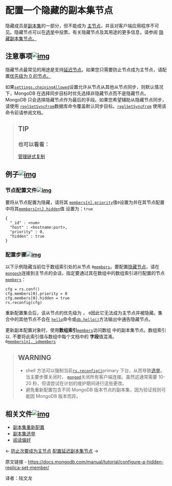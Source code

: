 # 配置一个隐藏的副本集节点

隐藏成员是[副本集](https://www.mongodb.com/docs/manual/reference/glossary/#std-term-replica-set)的一部分，但不能成为 [主节点](https://www.mongodb.com/docs/manual/reference/glossary/#std-term-primary)，并且对客户端应用程序不可见。隐藏节点可以在[选举](https://www.mongodb.com/docs/manual/core/replica-set-elections/#std-label-replica-set-elections)中投票。有关隐藏节点及其用途的更多信息，请参阅 [隐藏副本集节点。](https://www.mongodb.com/docs/manual/core/replica-set-hidden-member/)

## 注意事项[![img](https://www.mongodb.com/docs/manual/assets/link.svg)](https://www.mongodb.com/docs/manual/tutorial/configure-a-hidden-replica-set-member/#considerations)

隐藏节点最常见的用途是支持[延迟节点](https://www.mongodb.com/docs/manual/core/replica-set-delayed-member/)。如果您只需要防止节点成为主节点，请配置[优先级为 0 的节点。](https://www.mongodb.com/docs/manual/core/replica-set-priority-0-member/)

如果[`settings.chainingAllowed`](https://www.mongodb.com/docs/manual/reference/replica-configuration/#mongodb-rsconf-rsconf.settings.chainingAllowed)设置允许从节点从其他从节点同步，则默认情况下，MongoDB 在选择同步目标时优先选择非隐藏节点而不是隐藏节点。MongoDB 只会选择隐藏节点作为最后的手段。如果您希望辅助从隐藏节点同步，请使用 [`replSetSyncFrom`](https://www.mongodb.com/docs/manual/reference/command/replSetSyncFrom/#mongodb-dbcommand-dbcmd.replSetSyncFrom)数据库命令覆盖默认同步目标。[`replSetSyncFrom`](https://www.mongodb.com/docs/manual/reference/command/replSetSyncFrom/#mongodb-dbcommand-dbcmd.replSetSyncFrom) 使用该命令前请参阅文档。

>## TIP
>
>### 也可以看看：
>
>[管理链式复制](https://www.mongodb.com/docs/manual/tutorial/manage-chained-replication/)

## 

>

## 例子[![img](https://www.mongodb.com/docs/manual/assets/link.svg)](https://www.mongodb.com/docs/manual/tutorial/configure-a-hidden-replica-set-member/#examples)

### 节点配置文件[![img](https://www.mongodb.com/docs/manual/assets/link.svg)](https://www.mongodb.com/docs/manual/tutorial/configure-a-hidden-replica-set-member/#member-configuration-document)

要将从节点配置为隐藏，请将其 [`members[n].priority`](https://www.mongodb.com/docs/manual/reference/replica-configuration/#mongodb-rsconf-rsconf.members-n-.priority)值`0`设置为并在其节点配置中将其[`members[n\].hidden`](https://www.mongodb.com/docs/manual/reference/replica-configuration/#mongodb-rsconf-rsconf.members-n-.hidden)值 设置为：`true`

```
{
  "_id" : <num>
  "host" : <hostname:port>,
  "priority" : 0,
  "hidden" : true
}
```



### 配置步骤[![img](https://www.mongodb.com/docs/manual/assets/link.svg)](https://www.mongodb.com/docs/manual/tutorial/configure-a-hidden-replica-set-member/#configuration-procedure)

以下示例隐藏当前位于数组索引处的从节点 `0`[`members`](https://www.mongodb.com/docs/manual/reference/replica-configuration/#mongodb-rsconf-rsconf.members)。要配置[隐藏节点](https://www.mongodb.com/docs/manual/reference/glossary/#std-term-hidden-member)，请在 [`mongosh`](https://www.mongodb.com/docs/mongodb-shell/#mongodb-binary-bin.mongosh)连接到主节点的会话，指定要通过其在数组中的数组索引进行配置的节点 [`members`](https://www.mongodb.com/docs/manual/reference/replica-configuration/#mongodb-rsconf-rsconf.members)：

```
cfg = rs.conf()
cfg.members[0].priority = 0
cfg.members[0].hidden = true
rs.reconfig(cfg)
```



重新配置集合后，该从节点的优先级为 ， `0`因此它无法成为主节点并被隐藏。集合中的其他节点不会在 [`hello`](https://www.mongodb.com/docs/manual/reference/command/hello/#mongodb-dbcommand-dbcmd.hello)命令或[`db.hello()`](https://www.mongodb.com/docs/manual/reference/method/db.hello/#mongodb-method-db.hello)方法输出中通告隐藏节点。

更新副本配置对象时，使用**数组索引**[`members`](https://www.mongodb.com/docs/manual/reference/replica-configuration/#mongodb-rsconf-rsconf.members)访问数组 中的副本集节点。数组索引以. 不要将此索引值与数组中每个文档中的 **字段**值混淆。`0`[`members[n]._id`](https://www.mongodb.com/docs/manual/reference/replica-configuration/#mongodb-rsconf-rsconf.members-n-._id)[`members`](https://www.mongodb.com/docs/manual/reference/replica-configuration/#mongodb-rsconf-rsconf.members)

>## WARNING
>
>- shell 方法可以强制当前[`rs.reconfig()`](https://www.mongodb.com/docs/manual/reference/method/rs.reconfig/#mongodb-method-rs.reconfig)primary 下台，从而导致[选举](https://www.mongodb.com/docs/manual/core/replica-set-elections/#std-label-replica-set-elections)。当主要步骤关闭时， [`mongod`](https://www.mongodb.com/docs/manual/reference/program/mongod/#mongodb-binary-bin.mongod)关闭所有客户端连接。虽然这通常需要 10-20 秒，但请尝试在计划的维护期间进行这些更改。
>- 避免重新配置包含不同 MongoDB 版本节点的副本集，因为验证规则可能因 MongoDB 版本而异。

## 相关文件[![img](https://www.mongodb.com/docs/manual/assets/link.svg)](https://www.mongodb.com/docs/manual/tutorial/configure-a-hidden-replica-set-member/#related-documents)

- [副本集重新配置](https://www.mongodb.com/docs/manual/reference/method/rs.reconfig/#std-label-replica-set-reconfiguration-usage)
- [副本集选举](https://www.mongodb.com/docs/manual/core/replica-set-elections/)
- [阅读偏好](https://www.mongodb.com/docs/manual/core/read-preference/#std-label-replica-set-read-preference)

←  [防止次要成为主节点](https://www.mongodb.com/docs/manual/tutorial/configure-secondary-only-replica-set-member/)                   [配置延迟副本集节点](https://www.mongodb.com/docs/manual/tutorial/configure-a-delayed-replica-set-member/) →

原文链接 -  https://docs.mongodb.com/manual/tutorial/configure-a-hidden-replica-set-member/

译者：陆文龙

